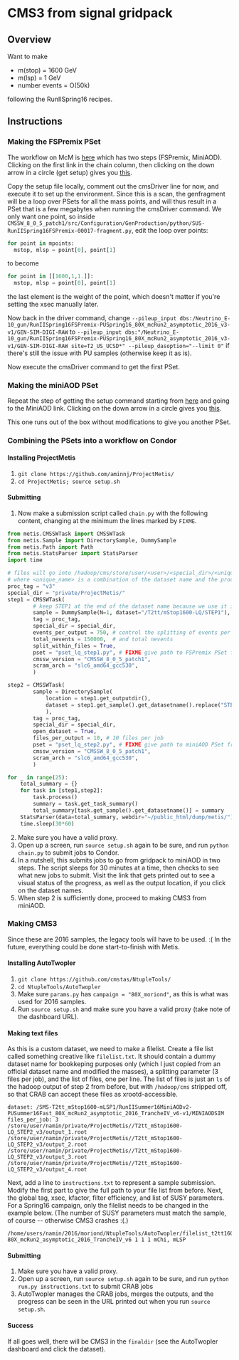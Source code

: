 # CMS3 from signal gridpack

## Overview
Want to make
* m(stop) = 1600 GeV
* m(lsp) = 1 GeV
* number events = O(50k)

following the RunIISpring16 recipes.

## Instructions

### Making the FSPremix PSet

The workflow on McM is [here](https://cms-pdmv.cern.ch/mcm/chained_requests?contains=SUS-RunIISpring16MiniAODv2-00135&page=0&shown=15)
which has two steps (FSPremix, MiniAOD). Clicking on the first link in the chain column, then clicking on the down arrow in a circle (get setup) gives you
[this](https://cms-pdmv.cern.ch/mcm/public/restapi/requests/get_setup/SUS-RunIISpring16FSPremix-00017).

Copy the setup file locally, comment out the cmsDriver line for now, and execute it to set up the environment. Since this is a scan, the genfragment
will be a loop over PSets for all the mass points, and will thus result in a PSet that is a few megabytes when running the cmsDriver command.
We only want one point, so inside `CMSSW_8_0_5_patch1/src/Configuration/GenProduction/python/SUS-RunIISpring16FSPremix-00017-fragment.py`, 
edit the loop over points:
```python
for point in mpoints:
  mstop, mlsp = point[0], point[1]
```
to become
```python
for point in [[1600,1,1.]]:
  mstop, mlsp = point[0], point[1]
```
the last element is the weight of the point, which doesn't matter if you're setting the xsec manually later.

Now back in the driver command, change
`--pileup_input dbs:/Neutrino_E-10_gun/RunIISpring16FSPremix-PUSpring16_80X_mcRun2_asymptotic_2016_v3-v1/GEN-SIM-DIGI-RAW`
to
`--pileup_input dbs:"/Neutrino_E-10_gun/RunIISpring16FSPremix-PUSpring16_80X_mcRun2_asymptotic_2016_v3-v1/GEN-SIM-DIGI-RAW site=T2_US_UCSD*" --pileup_dasoption="--limit 0"`
if there's still the issue with PU samples (otherwise keep it as is).

Now execute the cmsDriver command to get the first PSet.

### Making the miniAOD PSet

Repeat the step of getting the setup command starting from [here](https://cms-pdmv.cern.ch/mcm/chained_requests?contains=SUS-RunIISpring16MiniAODv2-00135&page=0&shown=15)
and going to the MiniAOD link. Clicking on the down arrow in a circle gives you
[this](https://cms-pdmv.cern.ch/mcm/public/restapi/requests/get_setup/SUS-RunIISpring16MiniAODv2-00135).

This one runs out of the box without modifications to give you another PSet.

### Combining the PSets into a workflow on Condor

#### Installing ProjectMetis

1. `git clone https://github.com/aminnj/ProjectMetis/`
2. `cd ProjectMetis; source setup.sh`

#### Submitting

1. Now make a submission script called `chain.py` with the following content, changing at the minimum the lines marked by `FIXME`.

```python
from metis.CMSSWTask import CMSSWTask
from metis.Sample import DirectorySample, DummySample
from metis.Path import Path
from metis.StatsParser import StatsParser
import time

# files will go into /hadoop/cms/store/user/<user>/<special_dir>/<unique_name>
# where <unique_name> is a combination of the dataset name and the proc_tag
proc_tag = "v3"
special_dir = "private/ProjectMetis/"
step1 = CMSSWTask(
        # keep STEP1 at the end of the dataset name because we use it in the next part
        sample = DummySample(N=1, dataset="/T2tt/mStop1600-LQ/STEP1"),
        tag = proc_tag,
        special_dir = special_dir,
        events_per_output = 750, # control the splitting of events per job
        total_nevents = 150000,  # and total nevents
        split_within_files = True,
        pset = "pset_lq_step1.py", # FIXME give path to FSPremix PSet from above
        cmssw_version = "CMSSW_8_0_5_patch1",
        scram_arch = "slc6_amd64_gcc530",
        )

step2 = CMSSWTask(
        sample = DirectorySample(
            location = step1.get_outputdir(),
            dataset = step1.get_sample().get_datasetname().replace("STEP1","STEP2"),
            ),
        tag = proc_tag,
        special_dir = special_dir,
        open_dataset = True,
        files_per_output = 10, # 10 files per job
        pset = "pset_lq_step2.py", # FIXME give path to miniAOD PSet from above
        cmssw_version = "CMSSW_8_0_5_patch1",
        scram_arch = "slc6_amd64_gcc530",
        )

for _ in range(25):
    total_summary = {}
    for task in [step1,step2]:
        task.process()
        summary = task.get_task_summary()
        total_summary[task.get_sample().get_datasetname()] = summary
    StatsParser(data=total_summary, webdir="~/public_html/dump/metis/").do()
    time.sleep(30*60)
```

2. Make sure you have a valid proxy.
3. Open up a screen, run `source setup.sh` again to be sure, and run `python chain.py` to submit jobs to Condor.
4. In a nutshell, this submits jobs to go from gridpack to miniAOD in two steps. 
The script sleeps for 30 minutes at a time, then checks to see what new jobs to submit.
Visit the link that gets printed out to see a visual status of the progress, as well as the output location, if you click on the 
dataset names. 
5. When step 2 is sufficiently done, proceed to making CMS3 from miniAOD.

### Making CMS3

Since these are 2016 samples, the legacy tools will have to be used. :(
In the future, everything could be done start-to-finish with Metis.

#### Installing AutoTwopler

1. `git clone https://github.com/cmstas/NtupleTools/`
2. `cd NtupleTools/AutoTwopler`
3. Make sure `params.py` has `campaign = "80X_moriond"`, as this is what was used for 2016 samples.
4. Run `source setup.sh` and make sure you have a valid proxy (take note of the dashboard URL).

#### Making text files

As this is a custom dataset, we need to make a filelist. Create a file list called something creative like `filelist.txt`.
It should contain a dummy dataset name for bookkeping purposes only (which I just copied from an official dataset name
and modified the masses), a splitting parameter (3 files per job), and the list of files, one per line. The list of files
is just an `ls` of the hadoop output of step 2 from before, but with `/hadoop/cms` stripped off, so that CRAB can accept
these files as xrootd-accessible.
```
dataset: /SMS-T2tt_mStop1600-mLSP1/RunIISummer16MiniAODv2-PUSummer16Fast_80X_mcRun2_asymptotic_2016_TrancheIV_v6-v1/MINIAODSIM
files_per_job: 3
/store/user/namin/private/ProjectMetis//T2tt_mStop1600-LQ_STEP2_v3/output_1.root
/store/user/namin/private/ProjectMetis//T2tt_mStop1600-LQ_STEP2_v3/output_2.root
/store/user/namin/private/ProjectMetis//T2tt_mStop1600-LQ_STEP2_v3/output_3.root
/store/user/namin/private/ProjectMetis//T2tt_mStop1600-LQ_STEP2_v3/output_4.root
```

Next, add a line to `instructions.txt` to represent a sample submission. Modify the first part to give the full
path to your file list from before. Next, the global tag, xsec, kfactor, filter efficiency, and list of SUSY parameters.
For a Spring16 campaign, only the filelist needs to be changed in the example below. (The number of SUSY parameters
must match the sample, of course -- otherwise CMS3 crashes :(.)
```
/home/users/namin/2016/moriond/NtupleTools/AutoTwopler/filelist_t2tt1600.txt 80X_mcRun2_asymptotic_2016_TrancheIV_v6 1 1 1 mChi, mLSP
```

#### Submitting

1. Make sure you have a valid proxy.
2. Open up a screen, run `source setup.sh` again to be sure, and run `python run.py instructions.txt` to submit CRAB jobs
3. AutoTwopler manages the CRAB jobs, merges the outputs, and the progress can be seen in the URL printed out when you run `source setup.sh`.

#### Success

If all goes well, there will be CMS3 in the `finaldir` (see the AutoTwopler dashboard and click the dataset).

